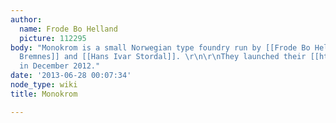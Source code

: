 ```yaml
---
author:
  name: Frode Bo Helland
  picture: 112295
body: "Monokrom is a small Norwegian type foundry run by [[Frode Bo Helland]], [[Sindre
  Bremnes]] and [[Hans Ivar Stordal]]. \r\n\r\nThey launched their [[http://www.monokrom.no|website]]
  in December 2012."
date: '2013-06-28 00:07:34'
node_type: wiki
title: Monokrom

---
```

